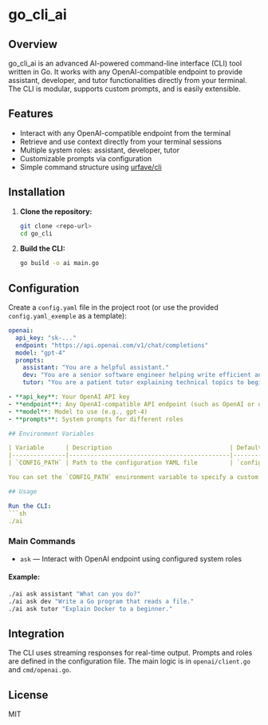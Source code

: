 # go_cli_ai

## Overview

go_cli_ai is an advanced AI-powered command-line interface (CLI) tool written in Go. It works with any OpenAI-compatible endpoint to provide assistant, developer, and tutor functionalities directly from your terminal. The CLI is modular, supports custom prompts, and is easily extensible.

## Features
- Interact with any OpenAI-compatible endpoint from the terminal
- Retrieve and use context directly from your terminal sessions
- Multiple system roles: assistant, developer, tutor
- Customizable prompts via configuration
- Simple command structure using [urfave/cli](https://github.com/urfave/cli)

## Installation

1. **Clone the repository:**
   ```sh
   git clone <repo-url>
   cd go_cli
   ```
2. **Build the CLI:**
   ```sh
   go build -o ai main.go
   ```

## Configuration

Create a `config.yaml` file in the project root (or use the provided `config.yaml_exemple` as a template):

```yaml
openai:
  api_key: "sk-..."
  endpoint: "https://api.openai.com/v1/chat/completions"
  model: "gpt-4"
  prompts:
    assistant: "You are a helpful assistant."
    dev: "You are a senior software engineer helping write efficient and secure code."
    tutor: "You are a patient tutor explaining technical topics to beginners."

- **api_key**: Your OpenAI API key
- **endpoint**: Any OpenAI-compatible API endpoint (such as OpenAI or open-source alternatives)
- **model**: Model to use (e.g., gpt-4)
- **prompts**: System prompts for different roles

## Environment Variables

| Variable      | Description                                 | Default        |
|---------------|---------------------------------------------|----------------|
| `CONFIG_PATH` | Path to the configuration YAML file         | `config.yaml`  |

You can set the `CONFIG_PATH` environment variable to specify a custom configuration file location. If not set, the CLI will look for `config.yaml` in the current directory.

## Usage

Run the CLI:
```sh
./ai
```

### Main Commands

- `ask` — Interact with OpenAI endpoint using configured system roles

#### Example:
```sh
./ai ask assistant "What can you do?"
./ai ask dev "Write a Go program that reads a file."
./ai ask tutor "Explain Docker to a beginner."
```

##  Integration

The CLI uses streaming responses for real-time output. Prompts and roles are defined in the configuration file. The main logic is in `openai/client.go` and `cmd/openai.go`.

## License

MIT





